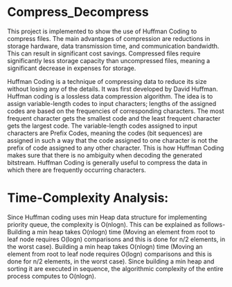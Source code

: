 # Compress_Decompress
This project is implemented to show the use of Huffman Coding to compress files. The main advantages of compression are reductions in storage hardware, data transmission time, and communication bandwidth. This can result in significant cost savings. Compressed files require significantly less storage capacity than uncompressed files, meaning a significant decrease in expenses for storage.


Huffman Coding is a technique of compressing data to reduce its size without losing any of the details. It was first developed by David Huffman. Huffman coding is a lossless data compression algorithm. The idea is to assign variable-length codes to input characters; lengths of the assigned codes are based on the frequencies of corresponding characters. The most frequent character gets the smallest code and the least frequent character gets the largest code.
The variable-length codes assigned to input characters are Prefix Codes, meaning the codes (bit sequences) are assigned in such a way that the code assigned to one character is not the prefix of code assigned to any other character. This is how Huffman Coding makes sure that there is no ambiguity when decoding the generated bitstream. 
Huffman Coding is generally useful to compress the data in which there are frequently occurring characters.


# Time-Complexity Analysis:
Since Huffman coding uses min Heap data structure for implementing priority queue, the complexity is O(nlogn). This can be explained as follows-
Building a min heap takes O(nlogn) time (Moving an element from root to leaf node requires O(logn) comparisons and this is done for n/2 elements, in the worst case).
Building a min heap takes O(nlogn) time (Moving an element from root to leaf node requires O(logn) comparisons and this is done for n/2 elements, in the worst case).
Since building a min heap and sorting it are executed in sequence, the algorithmic complexity of the entire process computes to O(nlogn). 

